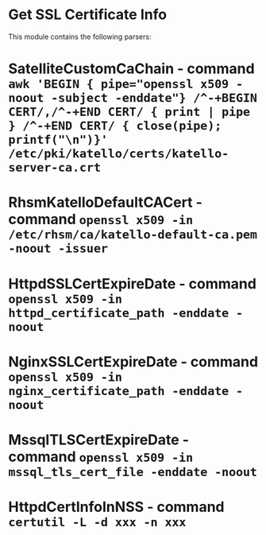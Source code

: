 Get SSL Certificate Info
========================

This module contains the following parsers:

SatelliteCustomCaChain - command ``awk 'BEGIN { pipe="openssl x509 -noout -subject -enddate"} /^-+BEGIN CERT/,/^-+END CERT/ { print | pipe } /^-+END CERT/ { close(pipe); printf("\n")}' /etc/pki/katello/certs/katello-server-ca.crt``
========================================================================================================================================================================================================================================
RhsmKatelloDefaultCACert - command ``openssl x509 -in /etc/rhsm/ca/katello-default-ca.pem -noout -issuer``
==========================================================================================================
HttpdSSLCertExpireDate - command ``openssl x509 -in httpd_certificate_path -enddate -noout``
============================================================================================
NginxSSLCertExpireDate - command ``openssl x509 -in nginx_certificate_path -enddate -noout``
============================================================================================
MssqlTLSCertExpireDate - command ``openssl x509 -in mssql_tls_cert_file -enddate -noout``
============================================================================================
HttpdCertInfoInNSS - command ``certutil -L -d xxx -n xxx``
==========================================================